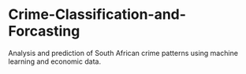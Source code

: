 # Crime-Classification-and-Forcasting
Analysis and prediction of South African crime patterns using machine learning and economic data.
